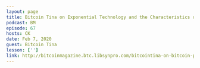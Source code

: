 ```yaml
---
layout: page
title: Bitcoin Tina on Exponential Technology and the Characteristics of Money
podcast: BM
episode: 67
hosts: CK
date: Feb 7, 2020
guest: Bitcoin Tina
lesson: ['']
link: http://bitcoinmagazine.btc.libsynpro.com/bitcointina-on-bitcoin-part-1
---
```


